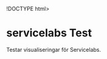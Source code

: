 !DOCTYPE html>
<html>
<head>
<title>Page Title</title>
</head>
<body>

<h1>servicelabs Test</h1>
<p>Testar visualiseringar för Servicelabs.</p>

</body>
</html>
